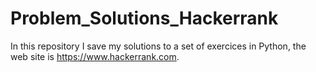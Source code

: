 # Problem_Solutions_Hackerrank
In this repository I save my solutions to a set of exercices in Python, the web site is https://www.hackerrank.com.
